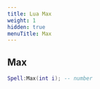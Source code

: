 ```yaml
---
title: Lua Max
weight: 1
hidden: true
menuTitle: Max
---
```

## Max
```lua
Spell:Max(int i); -- number
```
